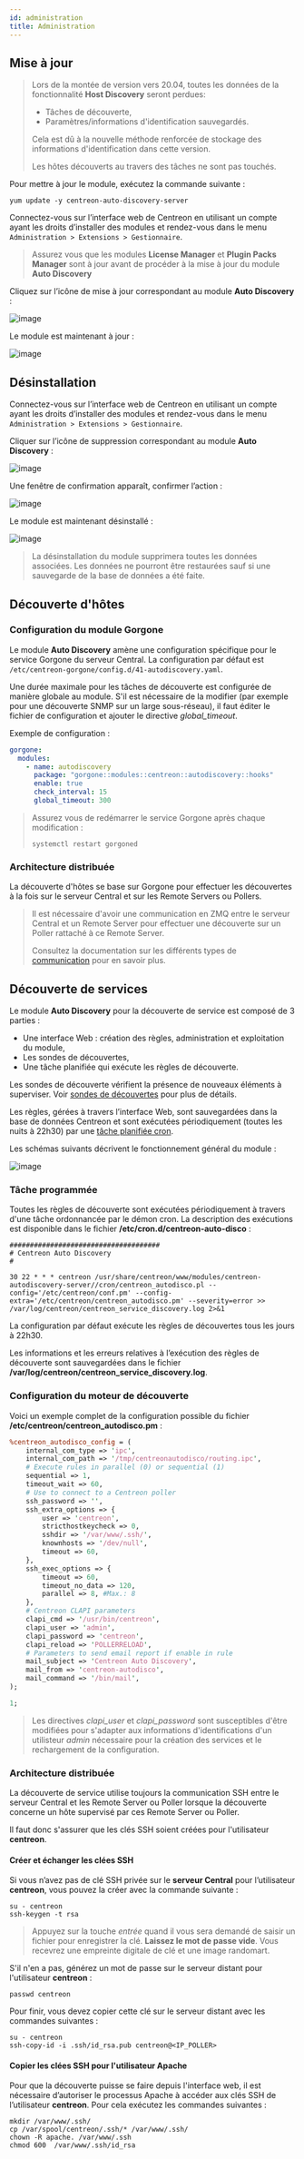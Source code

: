 ```yaml
---
id: administration
title: Administration
---
```


## Mise à jour

> Lors de la montée de version vers 20.04, toutes les données de la
> fonctionnalité **Host Discovery** seront perdues:
>
> - Tâches de découverte,
> - Paramètres/informations d'identification sauvegardés.
>
> Cela est dû à la nouvelle méthode renforcée de stockage des informations
> d'identification dans cette version.
>
> Les hôtes découverts au travers des tâches ne sont pas touchés.

Pour mettre à jour le module, exécutez la commande suivante :

``` shell
yum update -y centreon-auto-discovery-server
```

Connectez-vous sur l’interface web de Centreon en utilisant un compte ayant les
droits d’installer des modules et rendez-vous dans le menu `Administration >
Extensions > Gestionnaire`.

> Assurez vous que les modules **License Manager** et **Plugin Packs Manager**
> sont à jour avant de procéder à la mise à jour du module **Auto Discovery**

Cliquez sur l’icône de mise à jour correspondant au module **Auto Discovery** :

![image](../../assets/monitoring/discovery/update.png)

Le module est maintenant à jour :

![image](../../assets/monitoring/discovery/install-after.png)

## Désinstallation

Connectez-vous sur l’interface web de Centreon en utilisant un compte ayant les
droits d’installer des modules et rendez-vous dans le menu `Administration >
Extensions > Gestionnaire`.

Cliquer sur l’icône de suppression correspondant au module **Auto Discovery** :

![image](../../assets/monitoring/discovery/install-after.png)

Une fenêtre de confirmation apparaît, confirmer l’action :

![image](../../assets/monitoring/discovery/uninstall-popin.png)

Le module est maintenant désinstallé :

![image](../../assets/monitoring/discovery/install-before.png)

> La désinstallation du module supprimera toutes les données associées. Les
> données ne pourront être restaurées sauf si une sauvegarde de la base de
> données a été faite.

## Découverte d'hôtes

### Configuration du module Gorgone

Le module **Auto Discovery** amène une configuration spécifique pour le service
Gorgone du serveur Central. La configuration par défaut est
`/etc/centreon-gorgone/config.d/41-autodiscovery.yaml`.

Une durée maximale pour les tâches de découverte est configurée de manière
globale au module. S'il est nécessaire de la modifier (par exemple pour une
découverte SNMP sur un large sous-réseau), il faut éditer le fichier
de configuration et ajouter le directive *global_timeout*.

Exemple de configuration :

```yaml
gorgone:
  modules:
    - name: autodiscovery
      package: "gorgone::modules::centreon::autodiscovery::hooks"
      enable: true
      check_interval: 15
      global_timeout: 300
```

> Assurez vous de redémarrer le service Gorgone après chaque modification :
>
> ```shell
> systemctl restart gorgoned
> ```

### Architecture distribuée

La découverte d'hôtes se base sur Gorgone pour effectuer les découvertes à la
fois sur le serveur Central et sur les Remote Servers ou Pollers.

> Il est nécessaire d'avoir une communication en ZMQ entre le serveur Central
> et un Remote Server pour effectuer une découverte sur un Poller rattaché à ce
> Remote Server.
>
> Consultez la documentation sur les différents types de
> [communication](../monitoring-servers/communications.html) pour en savoir
> plus.

## Découverte de services

Le module **Auto Discovery** pour la découverte de service est composé
de 3 parties :

  - Une interface Web : création des règles, administration et exploitation du
    module,
  - Les sondes de découvertes,
  - Une tâche planifiée qui exécute les règles de découverte.

Les sondes de découverte vérifient la présence de nouveaux éléments à
superviser. Voir [sondes de
découvertes](services-discovery.html#sondes-de-découverte) pour
plus de détails.

Les règles, gérées à travers l’interface Web, sont sauvegardées dans la base de
données Centreon et sont exécutées périodiquement (toutes les nuits à 22h30) par
une [tâche planifiée cron](#tâche-programmée).

Les schémas suivants décrivent le fonctionnement général du module :

![image](../../assets/monitoring/discovery/services-discovery-schema.png)

### Tâche programmée

Toutes les règles de découverte sont exécutées périodiquement à travers d'une
tâche ordonnancée par le démon cron. La description des exécutions est
disponible dans le fichier **/etc/cron.d/centreon-auto-disco** :

``` shell
#####################################
# Centreon Auto Discovery
#

30 22 * * * centreon /usr/share/centreon/www/modules/centreon-autodiscovery-server//cron/centreon_autodisco.pl --config='/etc/centreon/conf.pm' --config-extra='/etc/centreon/centreon_autodisco.pm' --severity=error >> /var/log/centreon/centreon_service_discovery.log 2>&1
```

La configuration par défaut exécute les règles de découvertes tous les jours à
22h30.

Les informations et les erreurs relatives à l’exécution des règles de découverte
sont sauvegardées dans le fichier
**/var/log/centreon/centreon\_service\_discovery.log**.

### Configuration du moteur de découverte

Voici un exemple complet de la configuration possible du fichier
**/etc/centreon/centreon\_autodisco.pm** :

``` perl
%centreon_autodisco_config = (
    internal_com_type => 'ipc',
    internal_com_path => '/tmp/centreonautodisco/routing.ipc',
    # Execute rules in parallel (0) or sequential (1)
    sequential => 1,
    timeout_wait => 60,
    # Use to connect to a Centreon poller
    ssh_password => '',
    ssh_extra_options => {
        user => 'centreon',
        stricthostkeycheck => 0,
        sshdir => '/var/www/.ssh/',
        knownhosts => '/dev/null',
        timeout => 60,
    },
    ssh_exec_options => {
        timeout => 60,
        timeout_no_data => 120,
        parallel => 8, #Max.: 8
    },
    # Centreon CLAPI parameters
    clapi_cmd => '/usr/bin/centreon',
    clapi_user => 'admin',
    clapi_password => 'centreon',
    clapi_reload => 'POLLERRELOAD',
    # Parameters to send email report if enable in rule
    mail_subject => 'Centreon Auto Discovery',
    mail_from => 'centreon-autodisco',
    mail_command => '/bin/mail',
);

1;
```

> Les directives *clapi_user* et *clapi_password* sont susceptibles d'être
> modifiées pour s'adapter aux informations d'identifications d'un utilisteur
> *admin* nécessaire pour la création des services et le rechargement de la
> configuration.

### Architecture distribuée

La découverte de service utilise toujours la communication SSH entre le serveur
Central et les Remote Server ou Poller lorsque la découverte concerne un hôte
supervisé par ces Remote Server ou Poller.

Il faut donc s'assurer que les clés SSH soient créées pour l'utilisateur
**centreon**.

#### Créer et échanger les clées SSH

Si vous n’avez pas de clé SSH privée sur le **serveur Central** pour
l’utilisateur **centreon**, vous pouvez la créer avec la commande suivante :

``` shell
su - centreon
ssh-keygen -t rsa
```

> Appuyez sur la touche *entrée* quand il vous sera demandé de saisir un
> fichier pour enregistrer la clé. **Laissez le mot de passe vide**. Vous
> recevrez une empreinte digitale de clé et une image randomart.

S'il n'en a pas, générez un mot de passe sur le serveur distant pour
l'utilisateur **centreon** :

``` shell
passwd centreon
```

Pour finir, vous devez copier cette clé sur le serveur distant avec les
commandes suivantes :

``` shell
su - centreon
ssh-copy-id -i .ssh/id_rsa.pub centreon@<IP_POLLER>
```

#### Copier les clées SSH pour l'utilisateur Apache

Pour que la découverte puisse se faire depuis l'interface web, il est nécessaire
d’autoriser le processus Apache à accéder aux clés SSH de l’utilisateur
**centreon**. Pour cela exécutez les commandes suivantes :

``` shell
mkdir /var/www/.ssh/
cp /var/spool/centreon/.ssh/* /var/www/.ssh/
chown -R apache. /var/www/.ssh
chmod 600  /var/www/.ssh/id_rsa
```
